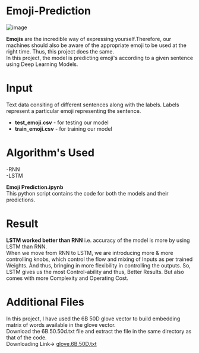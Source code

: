 # Emoji-Prediction

![image](https://user-images.githubusercontent.com/41102775/61476404-9d4b4100-a9aa-11e9-81f4-77308961949a.png)

**Emojis** are the incredible way of expressing yourself.Therefore, our machines should also be aware of the appropriate emoji to be used at the right time. Thus, this project does the same.  
In this project, the model is predicting emoji's according to a given sentence using Deep Learning Models.

# Input
Text data consiting of different sentences along with the labels. Labels represent a particular emoji representing the sentence. 

- **test_emoji.csv** -  for testing our model
- **train_emoji.csv** - for training our model


# Algorithm's Used
-RNN<br>
-LSTM

**Emoji Prediction.ipynb**   
This python script contains the code for both the models and their predictions.

# Result
**LSTM worked better than RNN** i.e. accuracy of the model is more by using LSTM than RNN.  
When we move from RNN to LSTM, we are introducing more & more controlling knobs, which control the flow and mixing of Inputs as per trained Weights. And thus, bringing in more flexibility in controlling the outputs.
So, LSTM gives us the most Control-ability and thus, Better Results. 
But also comes with more Complexity and Operating Cost.

# Additional Files
In this project, I have used the 6B 50D glove vector to build embedding matrix of words available in the glove vector.<br>
Download the 6B.50.50d.txt file and extract the file in the same directory as that of the code.<br>
Downloading Link-> [glove.6B.50D.txt](https://www.kaggle.com/watts2/glove6b50dtxt)

